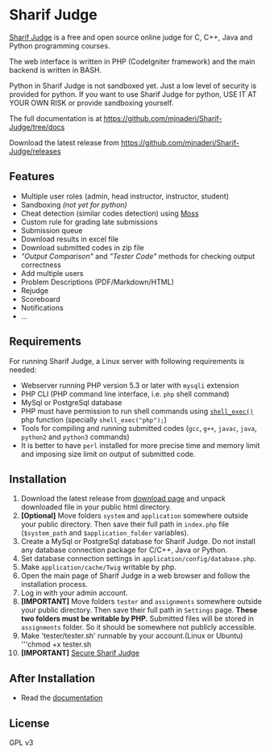 # Sharif Judge

[Sharif Judge](https://github.com/mjnaderi/Sharif-Judge) is a free and open source online judge for C, C++, Java and
Python programming courses.

The web interface is written in PHP (CodeIgniter framework) and the main backend is written in BASH.

Python in Sharif Judge is not sandboxed yet. Just a low level of security is provided for python.
If you want to use Sharif Judge for python, USE IT AT YOUR OWN RISK or provide sandboxing yourself.

The full documentation is at https://github.com/mjnaderi/Sharif-Judge/tree/docs

Download the latest release from https://github.com/mjnaderi/Sharif-Judge/releases

## Features
  * Multiple user roles (admin, head instructor, instructor, student)
  * Sandboxing _(not yet for python)_
  * Cheat detection (similar codes detection) using [Moss](http://theory.stanford.edu/~aiken/moss/)
  * Custom rule for grading late submissions
  * Submission queue
  * Download results in excel file
  * Download submitted codes in zip file
  * _"Output Comparison"_ and _"Tester Code"_ methods for checking output correctness
  * Add multiple users
  * Problem Descriptions (PDF/Markdown/HTML)
  * Rejudge
  * Scoreboard
  * Notifications
  * ...

## Requirements

For running Sharif Judge, a Linux server with following requirements is needed:

  * Webserver running PHP version 5.3 or later with `mysqli` extension
  * PHP CLI (PHP command line interface, i.e. `php` shell command)
  * MySql or PostgreSql database
  * PHP must have permission to run shell commands using [`shell_exec()`](http://www.php.net/manual/en/function.shell-exec.php) php function (specially `shell_exec("php");`)
  * Tools for compiling and running submitted codes (`gcc`, `g++`, `javac`, `java`, `python2` and `python3` commands)
  * It is better to have `perl` installed for more precise time and memory limit and imposing size limit on output of submitted code.

## Installation

  1. Download the latest release from [download page](https://github.com/mjnaderi/Sharif-Judge/releases) and unpack downloaded file in your public html directory.
  2. **[Optional]** Move folders `system` and `application` somewhere outside your public directory. Then save their full path in `index.php` file (`$system_path` and `$application_folder` variables).
  3. Create a MySql or PostgreSql database for Sharif Judge. Do not install any database connection package for C/C++, Java or Python.
  4. Set database connection settings in `application/config/database.php`.
  5. Make `application/cache/Twig` writable by php.
  6. Open the main page of Sharif Judge in a web browser and follow the installation process.
  7. Log in with your admin account.
  8. **[IMPORTANT]** Move folders `tester` and `assignments` somewhere outside your public directory. Then save their full path in `Settings` page. **These two folders must be writable by PHP.** Submitted files will be stored in `assignments` folder. So it should be somewhere not publicly accessible.
  9. Make 'tester/tester.sh' runnable by your account.(Linux or Ubuntu)
'''chmod +x tester.sh
  10. **[IMPORTANT]** [Secure Sharif Judge](https://github.com/mjnaderi/Sharif-Judge/blob/docs/v1.4/security.md)

## After Installation

  * Read the [documentation](https://github.com/mjnaderi/Sharif-Judge/tree/docs)

## License

GPL v3
